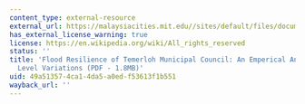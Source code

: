 ```yaml
---
content_type: external-resource
external_url: https://malaysiacities.mit.edu//sites/default/files/documents/gulsan.pdf
has_external_license_warning: true
license: https://en.wikipedia.org/wiki/All_rights_reserved
status: ''
title: 'Flood Resilience of Temerloh Municipal Council: An Emperical Analysis of Kampung
  Level Variations (PDF - 1.8MB)'
uid: 49a51357-4ca1-4da5-a0ed-f53613f1b551
wayback_url: ''
---
```

